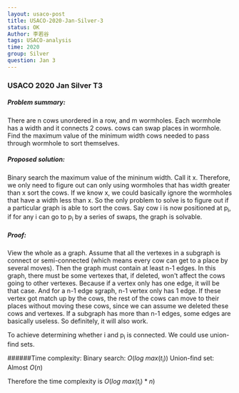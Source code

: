 ```yaml
---
layout: usaco-post
title: USACO-2020-Jan-Silver-3
status: OK
Author: 李若谷
tags: USACO-analysis
time: 2020
group: Silver
question: Jan 3
---
```

### USACO 2020 Jan Silver T3
##### Problem summary:
There are n cows unordered in a row, and m wormholes. Each wormhole has a width and it connects 2 cows. cows can swap places in wormhole. Find the maximum value of the minimum width cows needed to pass through wormhole to sort themselves.
##### Proposed solution:
Binary search the maximum value of the mininum width. Call it x. 
Therefore, we only need to figure out can only using wormholes that has width greater than x sort the cows. 
If we know x, we could basically ignore the wormholes that have a width less than x.
So the only problem to solve is to figure out if a particular graph is able to sort the cows. 
Say cow i is now positioned at p<sub>i</sub>, if for any i can go to p<sub>i</sub> by a series of swaps, the graph is solvable. 

##### Proof: 

View the whole as a graph. Assume that all the vertexes in a subgraph is connect or semi-connected (which means every cow can get to a place by several moves). Then the graph must contain at least n-1 edges. In this graph, there must be some vertexes that, if deleted, won't affect the cows going to other vertexes. Because if a vertex only has one edge, it will be that case. And for a n-1 edge sgraph, n-1 vertex only has 1 edge. If these vertex got match up by the cows, the rest of the cows can move to their places without moving these cows, since we can assume we deleted these cows and vertexes. If a subgraph has more than n-1 edges, some edges are basically useless. So definitely, it will also work. 

To achieve determining whether i and p<sub>i</sub> is connected. We could use union-find sets. 

######Time complexity:
Binary search: $O(log$ $max(t$<sub>i</sub>$))$
Union-find set: Almost $O(n)$

Therefore the time complexity is $O(log$ $max(t$<sub>i</sub>$)*n)$

